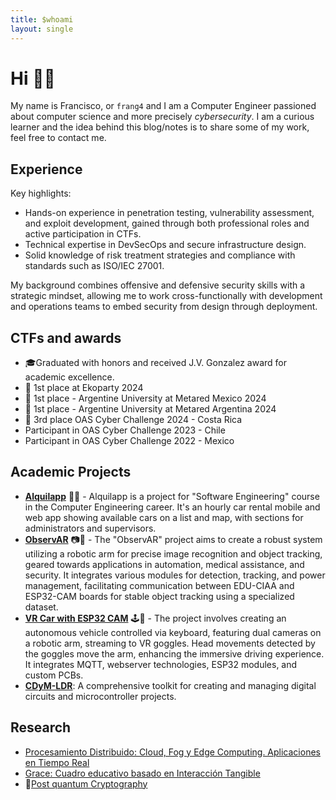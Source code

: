 ```yaml
---
title: $whoami
layout: single
---
```


# Hi 👋🏻

My name is Francisco, or `frang4` and I am a Computer Engineer passioned about computer science and more precisely _cybersecurity_. I am a curious learner and the idea behind this blog/notes is to share some of my work, feel free to contact me.

## Experience

Key highlights:
* Hands-on experience in penetration testing, vulnerability assessment, and exploit development, gained through both professional roles and active participation in CTFs.
* Technical expertise in DevSecOps and secure infrastructure design.
* Solid knowledge of risk treatment strategies and compliance with standards such as ISO/IEC 27001.

My background combines offensive and defensive security skills with a strategic mindset, allowing me to work cross-functionally with development and operations teams to embed security from design through deployment.

## CTFs and awards
* 🎓Graduated with honors and received J.V. Gonzalez award for academic excellence.
* 🥇 1st place at Ekoparty 2024
* 🥇 1st place - Argentine University at Metared Mexico 2024
* 🥇 1st place - Argentine University at Metared Argentina 2024
* 🥉 3rd place OAS Cyber Challenge 2024 - Costa Rica
* Participant in OAS Cyber Challenge 2023 - Chile
* Participant in OAS Cyber Challenge 2022 - Mexico

## Academic Projects
- **[Alquilapp](https://github.com/frang4/Alquilapp)** 🚗📱 - Alquilapp is a project for "Software Engineering" course in the Computer Engineering career. It's an hourly car rental mobile and web app showing available cars on a list and map, with sections for administrators and supervisors.
- **[ObservAR](https://github.com/laureanobruno/ObservAR)** 📷🤖 - The "ObservAR" project aims to create a robust system utilizing a robotic arm for precise image recognition and object tracking, geared towards applications in automation, medical assistance, and security. It integrates various modules for detection, tracking, and power management, facilitating communication between EDU-CIAA and ESP32-CAM boards for stable object tracking using a specialized dataset.
- **[VR Car with ESP32 CAM](https://github.com/tpII/2023-A1-VR-ESP32CAM)** 🕹️🚗 - The project involves creating an autonomous vehicle controlled via keyboard, featuring dual cameras on a robotic arm, streaming to VR goggles. Head movements detected by the goggles move the arm, enhancing the immersive driving experience. It integrates MQTT, webserver technologies, ESP32 modules, and custom PCBs.
- **[CDyM-LDR](https://github.com/frang4/CDyM-LDR)**: A comprehensive toolkit for creating and managing digital circuits and microcontroller projects.

## Research
- [Procesamiento Distribuido: Cloud, Fog y Edge Computing. Aplicaciones en Tiempo Real](https://wicc2024.unp.edu.ar/evento/galeria-de-posters/menu-pdp/procesamiento-distribuido-cloud-fog-y-edge-computing-aplicaciones-en-tiempo-real)
- [Grace: Cuadro educativo basado en Interacción Tangible](https://ciytt.info.unlp.edu.ar/informatica-desarrollo-un-cuadro-educativo-basado-en-interaccion-tangible/)
- 🔐[Post quantum Cryptography](/posts/research/pqc/notes/)
